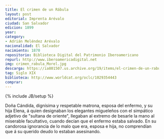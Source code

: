 ```yaml
---
title: El crimen de un Rábula 
layout: post
editorial: Imprenta Arévalo
ciudad: San Salvador
edicion: 1899
year: 
category:
- Adrián Meléndez Arévalo
nacionalidad: El Salvador
nacimiento: 1870
repositorio: Biblioteca Digital del Patrimonio Iberoamericano
repurl: http://www.iberoamericadigital.net
img: crimen_rabula_Morel.jpg
descarga: https://ia801507.us.archive.org/19/items/el-crimen-de-un-rabula-melendez-arevalo-adrian/El%20crimen%20de%20un%20R%C3%A1bula%20-%20Mel%C3%A9ndez%20Ar%C3%A9valo%2C%20Adri%C3%A1n.pdf
tag: Siglo XIX
biblioteca: http://www.worldcat.org/oclc/1029354443
comprar: 
---
```

{% include JB/setup %}

Doña Cándida, dignísima y respetable matrona, esposa del enfermo, y su hija Elena, á quien designaban los elegantes migueleños con el simpático adjetivo de "sultana de oriente", llegaban al extremo de besarle la mano al miserable facultativo, cuando decían que el enfermo estaba salvado. En su candorosa ignorancia de lo malo que era, esposa e hija, no comprendían que á su querido deudo lo estaban asesinando.
